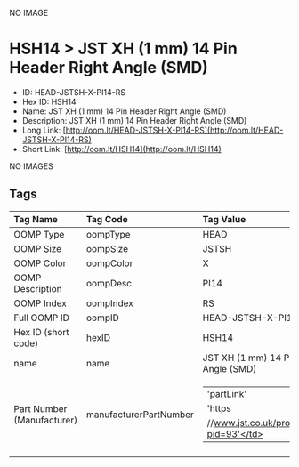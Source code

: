 


  
NO IMAGE  
# HSH14 > JST XH (1 mm) 14 Pin Header Right Angle (SMD)

- ID: HEAD-JSTSH-X-PI14-RS
- Hex ID: HSH14
- Name: JST XH (1 mm) 14 Pin Header Right Angle (SMD)
- Description: JST XH (1 mm) 14 Pin Header Right Angle (SMD)
- Long Link: [http://oom.lt/HEAD-JSTSH-X-PI14-RS](http://oom.lt/HEAD-JSTSH-X-PI14-RS)
- Short Link: [http://oom.lt/HSH14](http://oom.lt/HSH14)
  
NO IMAGES  
## Tags
  

|Tag Name|Tag Code|Tag Value|
| :--- | :--- | :--- |
|OOMP Type|oompType|HEAD|
|OOMP Size|oompSize|JSTSH|
|OOMP Color|oompColor|X|
|OOMP Description|oompDesc|PI14|
|OOMP Index|oompIndex|RS|
|Full OOMP ID|oompID|HEAD-JSTSH-X-PI14-RS|
|Hex ID (short code)|hexID|HSH14|
|name|name|JST XH (1 mm) 14 Pin Header Right Angle (SMD)|
|Part Number (Manufacturer)|manufacturerPartNumber|<table><tr><td>'partLink'</td></tr><tr><td> 'https</td></tr><tr><td>//www.jst.co.uk/productSeries.php?pid=93'</td></tr></table>|
||||
